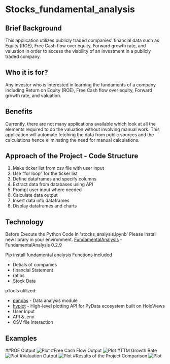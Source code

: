 # Stocks_fundamental_analysis

## Brief Background
This application utilizes publicly traded companies' financial data such as Equity (ROE), Free Cash flow over equity, Forward growth rate, and valuation in order to access the viability of an investment in a publicly traded company.

## Who it is for?
Any investor who is interested in learning the fundaments of a company including Return on Equity (ROE), Free Cash flow over equity, Forward growth rate, and valuation.

## Benefits
Currently, there are not many applications available which look at all the elements required to do the valuation without involving manual work. This application will automate fetching the data from public sources and the calculations hence eliminating the need for manual calculations.

## Approach of the Project - Code Structure

1. Make ticker list from csv file with user input
2. Use “for loop” for the ticker list
3. Define dataframes and specify columns
4. Extract data from databases using API
5. Prompt user input where needed
6. Calculate data output
7. Insert data into dataframes
8. Display dataframes and charts

## Technology

Before Execute the Python Code in 'stocks_analysis.ipynb' Please install new library in your environment.
[FundamentalAnalysis](https://pypi.org/project/FundamentalAnalysis/) - FundamentalAnalysis 0.2.9

Pip install fundamental analysis
Functions included
- Detials of companies
- financial Statement
- ratios
- Stock Data

pTools utilized:
* [pandas](https://pandas.pydata.org/pandas-docs/stable/) - Data analysis module
* [hvplot](https://hvplot.holoviz.org/getting_started/index.html) - High-level plotting API for PyData ecosystem built on HoloViews
* User Input
* API & .env
* CSV file interaction


## Examples
##ROE Output
![Plot](https://github.com/jrizvi01/stocks_fundamental_analysis/blob/main/Resources/ROEoutput.png)
#Free Cash Flow Output
![Plot](https://github.com/jrizvi01/stocks_fundamental_analysis/blob/main/Resources/FreeCashoutput.png)
#TTM Growth Rate
![Plot](https://github.com/jrizvi01/stocks_fundamental_analysis/blob/main/Resources/TTMgrowth.png)
#Valuation Output
![Plot](https://github.com/jrizvi01/stocks_fundamental_analysis/blob/main/Resources/Valoutput.png)
#Results of the Project Comparison
![Plot](https://github.com/jrizvi01/stocks_fundamental_analysis/blob/main/Resources/Comparison.png)


